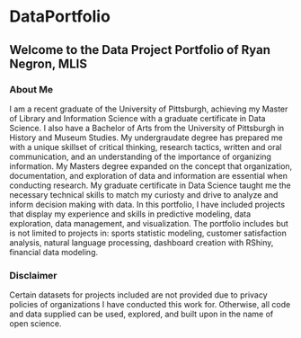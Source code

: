 # DataPortfolio
## Welcome to the Data Project Portfolio of Ryan Negron, MLIS
### About Me
  I am a recent graduate of the University of Pittsburgh, achieving my Master of Library and Information Science with a graduate certificate in Data Science. I also have a Bachelor of Arts from the University of Pittsburgh in History and Museum Studies. My undergraudate degree has prepared me with a unique skillset of critical thinking, research tactics, written and oral communication, and an understanding of the importance of organizing information. My Masters degree expanded on the concept that organization, documentation, and exploration of data and information are essential when conducting research. My graduate certificate in Data Science taught me the necessary technical skills to match my curiosty and drive to analyze and inform decision making with data. In this portfolio, I have included projects that display my experience and skills in predictive modeling, data exploration, data management, and visualization. The portfolio includes but is not limited to projects in: 
  sports statistic modeling, customer satisfaction analysis, natural language processing, dashboard creation with RShiny, financial data modeling.


### Disclaimer
  Certain datasets for projects included are not provided due to privacy policies of organizations I have conducted this work for. Otherwise, all code and data supplied can be used, explored, and built upon in the name of open science.
